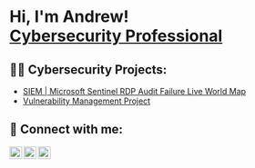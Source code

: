 <h1>Hi, I'm Andrew! <br/><a href="https://www.linkedin.com/in/andrew-herlache/">Cybersecurity Professional</a></h1>

<h2>👨‍💻 Cybersecurity Projects:</h2>

  - [SIEM | Microsoft Sentinel RDP Audit Failure Live World Map](https://github.com/andrewherlache/SIEM-Honeypot-RDP-Lab)
  - [Vulnerability Management Project](https://github.com/andrewherlache/Vulnerability-Management-Project)

<h2> 🤳 Connect with me:</h2>

[<img align="left" alt="AndrewHerlache | Twitter" width="22px" src="https://cdn.jsdelivr.net/npm/simple-icons@v3/icons/twitter.svg" />][twitter]
[<img align="left" alt="AndrewHerlache | LinkedIn" width="22px" src="https://cdn.jsdelivr.net/npm/simple-icons@v3/icons/linkedin.svg" />][linkedin]
[<img align="left" alt="AndrewHerlache | Instagram" width="22px" src="https://cdn.jsdelivr.net/npm/simple-icons@v3/icons/instagram.svg" />][instagram]

[twitter]: https://twitter.com/HerlacheAndrew
[instagram]: https://www.instagram.com/andrewherlache/
[linkedin]: https://www.linkedin.com/in/andrew-herlache/

<!--
**joshmadakor1/joshmadakor1** is a ✨ _special_ ✨ repository because its `README.md` (this file) appears on your GitHub profile.

Here are some ideas to get you started:

- 🔭 I’m currently working on ...
- 🌱 I’m currently learning ...
- 👯 I’m looking to collaborate on ...
- 🤔 I’m looking for help with ...
- 💬 Ask me about ...
- 📫 How to reach me: ...
- 😄 Pronouns: ...
- ⚡ Fun fact: ...
-->
